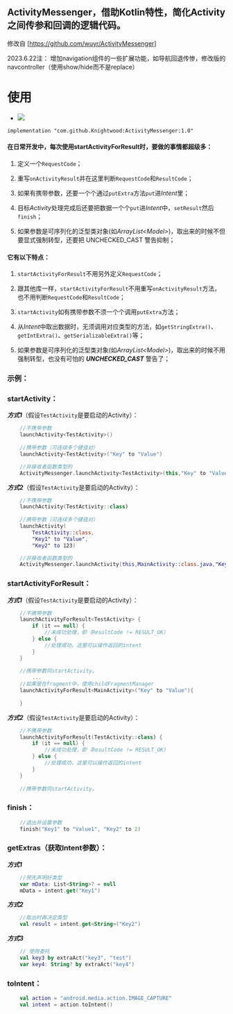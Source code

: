 ##  ActivityMessenger，借助Kotlin特性，简化Activity之间传参和回调的逻辑代码。
修改自 [https://github.com/wuyr/ActivityMessenger]

2023.6.22注： 增加navigation组件的一些扩展功能，如导航回退传惨，修改版的navcontroller（使用show/hide而不是replace）

# 使用 
* [![](https://jitpack.io/v/Knightwood/ActivityMessenger.svg)](https://jitpack.io/#Knightwood/ActivityMessenger)


```
implementation "com.github.Knightwood:ActivityMessenger:1.0"
```

#### 在日常开发中，每次使用startActivityForResult时，要做的事情都超级多：

 1. 定义一个`RequestCode`；

 2. 重写`onActivityResult`并在这里判断`RequestCode`和`ResultCode`；

 3. 如果有携带参数，还要一个个通过`putExtra`方法`put`进*Intent*里；

 4. 目标*Activity*处理完成后还要把数据一个个`put`进*Intent*中，`setResult`然后`finish`；

  5. 如果参数是可序列化的泛型类对象(如*ArrayList\<Model\>*)，取出来的时候不但要显式强制转型，还要把 UNCHECKED_CAST 警告抑制；


#### 它有以下特点：

 1. `startActivityForResult`不用另外定义`RequestCode`；

 2. 跟其他库一样，`startActivityForResult`不用重写`onActivityResult`方法，也不用判断`RequestCode`和`ResultCode`；

 3. `startActivity`如有携带参数不须一个个调用`putExtra`方法；

 4. 从*Intent*中取出数据时，无须调用对应类型的方法，如`getStringExtra()`、`getIntExtra()`、`getSerializableExtra()`等；

  5. 如果参数是可序列化的泛型类对象(如*ArrayList\<Model\>*)，取出来的时候不用强制转型，也没有可怕的 ***UNCHECKED_CAST*** 警告了；

### 示例：
### startActivity：
***方式1***（假设`TestActivity`是要启动的Activity）：
```kotlin
    //不携带参数
    launchActivity<TestActivity>()
    
    //携带参数（可连续多个键值对）
    launchActivity<TestActivity>("Key" to "Value")

    //非接收者函数类型的
    ActivityMessenger.launchActivity<TestActivity>(this,"Key" to "Value")

```
***方式2***（假设`TestActivity`是要启动的Activity）：
```kotlin
    //不携带参数
    launchActivity(TestActivity::class)
    
    //携带参数（可连续多个键值对）
    launchActivity(
        TestActivity::class,
        "Key1" to "Value",
        "Key2" to 123)

    //非接收者函数类型的
    ActivityMessenger.launchActivity(this,MainActivity::class.java,"Key" to "Value")

```
### startActivityForResult：
***方式1***（假设`TestActivity`是要启动的Activity）：
```kotlin
    //不携带参数
    launchActivityForResult<TestActivity> {
        if (it == null) {
            //未成功处理，即（ResultCode != RESULT_OK）
        } else {
            //处理成功，这里可以操作返回的intent
        }
    }
    
    //携带参数同startActivity。
        ...
    //如果是在fragment中，使用childFragmentManager
    launchActivityForResult<MainActivity>("Key" to "Value"){
        
    }


```
***方式2***（假设`TestActivity`是要启动的Activity）：
```kotlin
    //不携带参数
    launchActivityForResult(TestActivity::class) {
        if (it == null) {
            //未成功处理，即（ResultCode != RESULT_OK）
        } else {
            //处理成功，这里可以操作返回的intent
        }
    }
    
    //携带参数同startActivity。    
```
### finish：
```kotlin
    //退出并设置参数
    finish("Key1" to "Value1", "Key2" to 2)
```
### getExtras（获取Intent参数）：
***方式1***
```kotlin
    //预先声明好类型
    var mData: List<String>? = null
    mData = intent.get("Key1")
```
***方式2***
```kotlin
    //取出时再决定类型
    val result = intent.get<String>("Key2")
```

***方式3***
```kotlin
    // 使用委托
    val key3 by extraAct("key3", "test")
    var key4: String? by extraAct("key4")
```
### toIntent：
```kotlin
    val action = "android.media.action.IMAGE_CAPTURE"
    val intent = action.toIntent()                                                           
```
